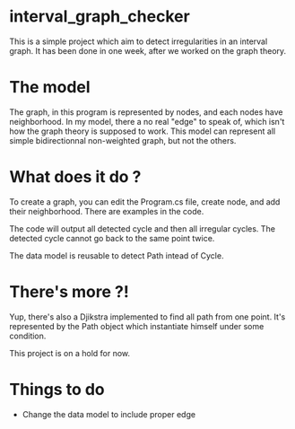 # interval_graph_checker


This is a simple project which aim to detect irregularities in an interval graph.
It has been done in one week, after we worked on the graph theory.


# The model
The graph, in this program is represented by nodes, and each nodes have neighborhood.
In my model, there a no real "edge" to speak of, which isn't how the graph theory is supposed to work.
This model can represent all simple bidirectionnal non-weighted graph, but not the others.


# What does it do ?

To create a graph, you can edit the Program.cs file, create node, and add their neighborhood.
There are examples in the code.

The code will output all detected cycle and then all irregular cycles.
The detected cycle cannot go back to the same point twice.

The data model is reusable to detect Path intead of Cycle.

# There's more ?!
Yup, there's also a Djikstra implemented to find all path from one point. It's represented by the Path object which instantiate himself under some condition.

This project is on a hold for now.

# Things to do
- Change the data model to include proper edge

